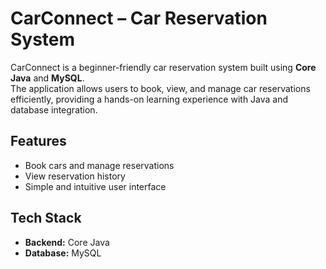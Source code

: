 # CarConnect – Car Reservation System

CarConnect is a beginner-friendly car reservation system built using **Core Java** and **MySQL**.  
The application allows users to book, view, and manage car reservations efficiently, providing a hands-on learning experience with Java and database integration.

## Features
- Book cars and manage reservations
- View reservation history
- Simple and intuitive user interface

## Tech Stack
- **Backend:** Core Java  
- **Database:** MySQL
